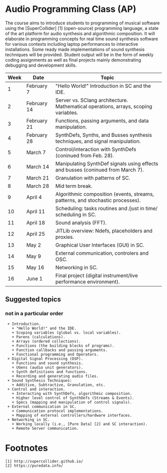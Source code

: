 # Audio Programming Class (AP)
  
  The course aims to introduce students to programming of musical software using
  the [SuperCollider] [1] (open-source) programming language, a state of the art
  platform for audio synthesis and algorithmic composition. It will elaborate in
  programming concepts for real time sound synthesis software for various
  contexts including laptop performances to interactive installations. Some
  ready made implementations of sound synthesis techniques will be provided.
  Student output will be in the form of weekly coding assignments as well as
  final projects mainly demonstrating debugging and development skills.

  | Week | Date         | Topic                                                                                            |
  |------|--------------|--------------------------------------------------------------------------------------------------|
  |    1 | February 7   | "Hello World!" Introduction in SC and the IDE.                                                   |
  |    2 | February  14 | Server vs. SClang architecture. Mathematical operations, arrays, scoping variables.              |
  |    3 | February 21  | Functions, passing arguments, and data manipulation.                                             |
  |    4 | February  28 | SynthDefs, Synths, and Busses synthesis techniques, and signal manipulation.                     |
  |    5 | March 7      | Control/interaction with SynthDefs (coninued from Feb. 28).                                      |
  |    6 | March 14     | Manipulating SynthDef signals using effects and busses (coninued from March 7).                  |
  |    7 | March 21     | Granulation with patterns of SC.                                                                 |
  |    8 | March 28     | Mid term break.                                                                                  |
  |    9 | April 4      | Algorithmic composition (events, streams, patterns, and stochastic processes).                   |
  |   10 | April 11     | Scheduling: tasks routines and /just in time/ scheduling in SC.                                  |
  |   11 | April 18     | Sound analysis (FFT).                                                                            |
  |   12 | April 25     | JITLib overview: Ndefs, placeholders and proxies.                                                |
  |   13 | May 2        | Graphical User Interfaces (GUI) in SC.                                                           |
  |   14 | May 9        | External communication, controlers and OSC.                                                      |
  |   15 | May 16       | Networking in SC.                                                                                |
  |   16 | June 1       | Final project (digital instrument/live performance environment).                                 |

  ## Suggested topics
  ### not in a particular order
     + Introduction.
       + "Hello World!" and the IDE.
       + Scoping variables (global vs. local variables).
       + Parens (calculations).
       + Arrays (ordered collections).
       + Functions (the building blocks of programs).
       + Function callbacks and passing arguments.
       + Functional programming and Operators.
     + Digital Signal Processing (DSP).
       + Functions and sound synthesis.
       + UGens (audio unit generators).
       + Synth definitions and functions.
       + Recording and generating audio files.
     + Sound Synthesis Techniques:
       + Additive, Subtractive, Granulation, etc.
     + Control and interaction.
       + Interacting with SynthDefs, algorithmic composition.
       + Higher level control of SynthDefs (Streams & Events).
       + Specs (mapping and manipulation of control signals).
     + External communication in SC.
       + Communication protocol implementations.
       + Mapping of external controllers/hardware interfaces.
     + Networking in SC.
       + Working locally (i.e., [Pure Data] [2] and SC interaction).
       + Remote Server communication.

  # Footnotes
    [1] http://supercollider.github.io/
    [2] https://puredata.info/
